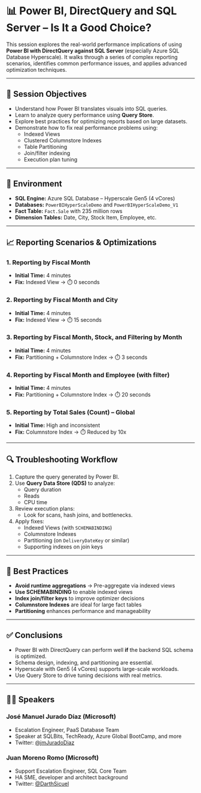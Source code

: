 # 📊 Power BI, DirectQuery and SQL Server – Is It a Good Choice?

This session explores the real-world performance implications of using **Power BI with DirectQuery against SQL Server** (especially Azure SQL Database Hyperscale). It walks through a series of complex reporting scenarios, identifies common performance issues, and applies advanced optimization techniques.

---

## 🎯 Session Objectives

- Understand how Power BI translates visuals into SQL queries.
- Learn to analyze query performance using **Query Store**.
- Explore best practices for optimizing reports based on large datasets.
- Demonstrate how to fix real performance problems using:
  - Indexed Views
  - Clustered Columnstore Indexes
  - Table Partitioning
  - Join/filter indexing
  - Execution plan tuning

---

## 🧪 Environment

- **SQL Engine:** Azure SQL Database – Hyperscale Gen5 (4 vCores)
- **Databases:** `PowerBIHyperScaleDemo` and `PowerBIHyperScaleDemo_V1`
- **Fact Table:** `Fact.Sale` with 235 million rows
- **Dimension Tables:** Date, City, Stock Item, Employee, etc.

---

## 📈 Reporting Scenarios & Optimizations

### 1. Reporting by Fiscal Month
- **Initial Time:** 4 minutes  
- **Fix:** Indexed View → ⏱️ 0 seconds

### 2. Reporting by Fiscal Month and City
- **Initial Time:** 4 minutes  
- **Fix:** Indexed View → ⏱️ 15 seconds

### 3. Reporting by Fiscal Month, Stock, and Filtering by Month
- **Initial Time:** 4 minutes  
- **Fix:** Partitioning + Columnstore Index → ⏱️ 3 seconds

### 4. Reporting by Fiscal Month and Employee (with filter)
- **Initial Time:** 4 minutes  
- **Fix:** Partitioning + Columnstore Index → ⏱️ 20 seconds

### 5. Reporting by Total Sales (Count) – Global
- **Initial Time:** High and inconsistent  
- **Fix:** Columnstore Index → ⏱️ Reduced by 10x

---

## 🔍 Troubleshooting Workflow

1. Capture the query generated by Power BI.
2. Use **Query Data Store (QDS)** to analyze:
   - Query duration
   - Reads
   - CPU time
3. Review execution plans:
   - Look for scans, hash joins, and bottlenecks.
4. Apply fixes:
   - Indexed Views (with `SCHEMABINDING`)
   - Columnstore Indexes
   - Partitioning (on `DeliveryDateKey` or similar)
   - Supporting indexes on join keys

---

## 🧠 Best Practices

- **Avoid runtime aggregations** → Pre-aggregate via indexed views
- **Use SCHEMABINDING** to enable indexed views
- **Index join/filter keys** to improve optimizer decisions
- **Columnstore Indexes** are ideal for large fact tables
- **Partitioning** enhances performance and manageability

---

## ✅ Conclusions

- Power BI with DirectQuery can perform well **if** the backend SQL schema is optimized.
- Schema design, indexing, and partitioning are essential.
- Hyperscale with Gen5 (4 vCores) supports large-scale workloads.
- Use Query Store to drive tuning decisions with real metrics.

---

## 👨‍🏫 Speakers

### José Manuel Jurado Díaz (Microsoft)
- Escalation Engineer, PaaS Database Team
- Speaker at SQLBits, TechReady, Azure Global BootCamp, and more  
- Twitter: [@jmJuradoDiaz](https://twitter.com/jmJuradoDiaz)

### Juan Moreno Romo (Microsoft)
- Support Escalation Engineer, SQL Core Team  
- HA SME, developer and architect background  
- Twitter: [@DarthSicuel](https://twitter.com/DarthSicuel)
